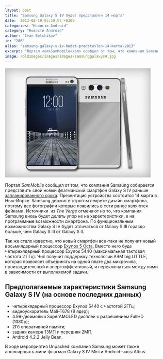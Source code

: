 ```yaml
---
layout: post
title: "Samsung Galaxy S IV будет представлен 14 марта"
date:  2013-02-19 05:59:07 +0300
categories: "Новости Android"
category: "Новости Android"
author: "Ivan Belchikov"
id: "286"
alias: "samsung-galaxy-s-iv-budet-predstavlen-14-marta-2013"
excerpt: "Портал <em>SamMobile</em> сообщил от том, что компания Samsung собирается представить свой новый флагманский смартфон Galaxy S IV раньше запланированного срока. Презентация устройства состоится 14 марта в Нью-Йорке. Samsung держит в строгом секрете дизайн смартфона, поэтому все фотографии которые появились в сети ранее являются фейками."
image: /oldImages/images/images/samsunggalaxys4.jpg
---
```

<img src="/oldImages/images/images/samsunggalaxys4.jpg" alt="Samsung Galaxy S IV" >

Портал <em>SamMobile</em> сообщил от том, что компания Samsung собирается представить свой новый флагманский смартфон Galaxy S IV раньше <a href="index.php?option=com_content&amp;view=article&amp;id=243&amp;catid=8&amp;Itemid=102">запланированного срока</a>. Презентация устройства состоится 14 марта в Нью-Йорке. Samsung держит в строгом секрете дизайн смартфона, поэтому все фотографии которые появились в сети ранее являются фейками.
Источники  из <em>The Verge</em> отмечают но то, что компания Samsung вновь будет делать упор не на характеристики, а на программные возможности смартфона. По функциональным возможностям Galaxy S IV будет отличаться от Galaxy S III гораздо больше, чем Galaxy S III от Galaxy S II.

Так же стало известно, что новый смартфон все-таки не получит новый восьмиядерный процессор <a href="index.php?option=com_content&amp;view=article&amp;id=221&amp;catid=8&amp;Itemid=102">Exynos 5 Octa</a>. Вместо него буде четырехядерный процессор Exynos 5440 (максимальная тактовая частота 2 ГГц). Чип получит поддержку технологии ARM big.LITTLE, которая позволяет объединять на одной плате два микрочипа, производительный и энергоэффективный, и переключаться между ними в зависимости от выполняемой задачи.

<h2>Предполагаемые характеристики Samsung Galaxy S IV (на основе последних данных)</h2>
<ul>
<li>четырехядерный процессор Exynos 5440 с частотой 2ГГц;</li>
<li>видеоускоритель Mali-T678 (8 ядер);</li>
<li>4.99-дюймовый SuperAMOLED дисплей с разрешением FullHD  (1080p);</li>
<li>2Гб оперативной памяти;</li>
<li>задняя камера 13МП и передняя 2МП;</li>
<li>Android 4.2.2 Jelly Bean.</li>
</ul>
В ходе мероприятия Unpacked компания Samsung может также анонсировать мини-флагман Galaxy S IV Mini и Android-часы Altius.
